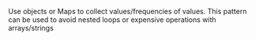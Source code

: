 Use objects or Maps to collect values/frequencies of values. This pattern can be used to avoid nested loops or expensive operations with arrays/strings